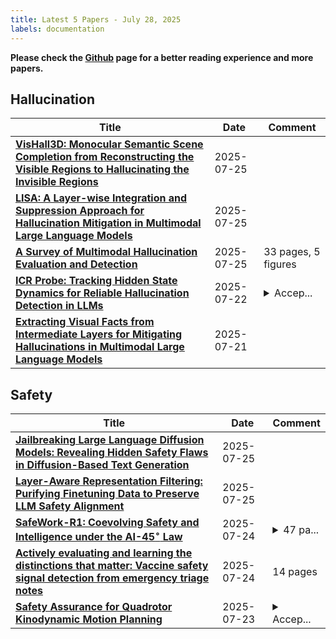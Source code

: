 ```yaml
---
title: Latest 5 Papers - July 28, 2025
labels: documentation
---
```

**Please check the [Github](https://github.com/dingyue772/DailyArxiv) page for a better reading experience and more papers.**

## Hallucination
| **Title** | **Date** | **Comment** |
| --- | --- | --- |
| **[VisHall3D: Monocular Semantic Scene Completion from Reconstructing the Visible Regions to Hallucinating the Invisible Regions](http://arxiv.org/abs/2507.19188v1)** | 2025-07-25 |  |
| **[LISA: A Layer-wise Integration and Suppression Approach for Hallucination Mitigation in Multimodal Large Language Models](http://arxiv.org/abs/2507.19110v1)** | 2025-07-25 |  |
| **[A Survey of Multimodal Hallucination Evaluation and Detection](http://arxiv.org/abs/2507.19024v1)** | 2025-07-25 | 33 pages, 5 figures |
| **[ICR Probe: Tracking Hidden State Dynamics for Reliable Hallucination Detection in LLMs](http://arxiv.org/abs/2507.16488v1)** | 2025-07-22 | <details><summary>Accep...</summary><p>Accepted to ACL 2025 (Main Conference)</p></details> |
| **[Extracting Visual Facts from Intermediate Layers for Mitigating Hallucinations in Multimodal Large Language Models](http://arxiv.org/abs/2507.15652v1)** | 2025-07-21 |  |

## Safety
| **Title** | **Date** | **Comment** |
| --- | --- | --- |
| **[Jailbreaking Large Language Diffusion Models: Revealing Hidden Safety Flaws in Diffusion-Based Text Generation](http://arxiv.org/abs/2507.19227v1)** | 2025-07-25 |  |
| **[Layer-Aware Representation Filtering: Purifying Finetuning Data to Preserve LLM Safety Alignment](http://arxiv.org/abs/2507.18631v2)** | 2025-07-25 |  |
| **[SafeWork-R1: Coevolving Safety and Intelligence under the AI-45$^{\circ}$ Law](http://arxiv.org/abs/2507.18576v1)** | 2025-07-24 | <details><summary>47 pa...</summary><p>47 pages, 18 figures, authors are listed in alphabetical order by their last names</p></details> |
| **[Actively evaluating and learning the distinctions that matter: Vaccine safety signal detection from emergency triage notes](http://arxiv.org/abs/2507.18123v1)** | 2025-07-24 | 14 pages |
| **[Safety Assurance for Quadrotor Kinodynamic Motion Planning](http://arxiv.org/abs/2507.17679v1)** | 2025-07-23 | <details><summary>Accep...</summary><p>Accepted for publication at 2025 Modeling, Estimation and Control Conference (MECC)</p></details> |

